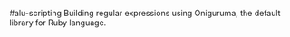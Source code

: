 #alu-scripting
Building regular expressions using Oniguruma, the default library for Ruby language.
